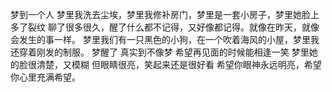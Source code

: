 梦到一个人
梦里我洗去尘埃，梦里我修补房门，梦里是一套小房子，梦里她脸上多了裂纹
聊了很多很久，醒了什么都不记得，又好像都记得。就像在昨天，就像会发生的事一样。
梦里我们有一只黑色的小狗，在一个吹着海风的小屋，梦里我还穿着刚发的制服。
梦醒了
真实到不像梦
希望再见面的时候能相逢一笑
梦里她的脸很清楚，又模糊
但眼睛很亮，笑起来还是很好看
希望你眼神永远明亮，希望你心里充满希望。
